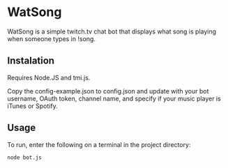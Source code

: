 # WatSong

WatSong is a simple twitch.tv chat bot that displays what song is playing when someone types in !song.

## Instalation

Requires Node.JS and tmi.js.

Copy the config-example.json to config.json and update with your bot username, OAuth token, channel name, and specify if your music player is iTunes or Spotify.

## Usage

To run, enter the following on a terminal in the project directory:

```node bot.js```